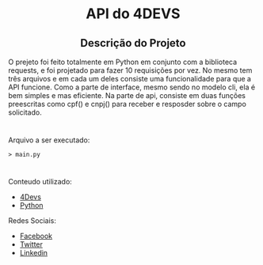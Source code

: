 <h1 style="text-align:center;">API do 4DEVS</h1>

<h2 style="text-align:center;">Descrição do Projeto</h2>
O prejeto foi feito totalmente em Python em conjunto com a biblioteca requests, e foi projetado para fazer 10 requisições por vez.
No mesmo tem três arquivos e em cada um deles consiste uma funcionalidade para que a  API funcione. Como a parte de interface, mesmo sendo no modelo cli, ela é bem simples e mas eficiente. Na parte de api, consiste em duas funções preescritas como cpf() e cnpj() para receber e resposder sobre o campo solicitado.

#

Arquivo a ser executado:

    > main.py   
#

Conteudo utilizado:
- [4Devs](https://www.4devs.com.br/)
- [Python](https://www.python.org/)

Redes Sociais:
- [Facebook](https://www.facebook.com/otecnicoeminfo/)
- [Twitter](https://twitter.com/otecnicoeminfo)
- [Linkedin](https://www.linkedin.com/in/matheusantunesrodrigeus/)
